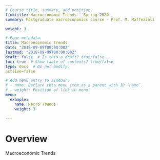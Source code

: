 ```yaml
---
# Course title, summary, and position.
linktitle: Macroeconomic Trends - Spring 2020
summary: Postgraduate macroeconomics course - Prof. M. Maffezzoli

weight: 3

# Page metadata.
title: Macroeconomic Trends
date: "2018-09-09T00:00:00Z"
lastmod: "2018-09-09T00:00:00Z"
draft: false  # Is this a draft? true/false
toc: true  # Show table of contents? true/false
type: docs  # Do not modify.
actiive=false

# Add menu entry to sidebar.
# - name: Declare this menu item as a parent with ID `name`.
# - weight: Position of link in menu.
menu:
  example:
    name: Macro Trends
    weight: 3
    
---
```


# Overview
Macroeconomic Trends
